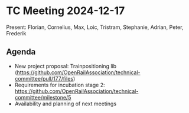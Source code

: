 # TC Meeting 2024-12-17

Present: Florian, Cornelius, Max, Loic, Tristram, Stephanie, Adrian, Peter, Frederik

## Agenda

* New project proposal: Trainpositioning lib (https://github.com/OpenRailAssociation/technical-committee/pull/177/files)
* Requirements for incubation stage 2: https://github.com/OpenRailAssociation/technical-committee/milestone/5
* Availability and planning of next meetings
